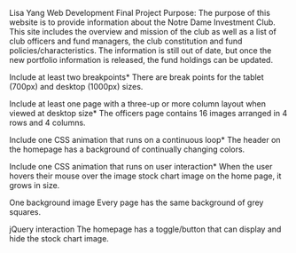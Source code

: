 Lisa Yang Web Development Final Project
Purpose: The purpose of this website is to provide information about the Notre Dame Investment Club. This site includes the overview and mission of the club as well as a list of club officers and fund managers, the club constitution and fund policies/characteristics. The information is still out of date, but once the new portfolio information is released, the fund holdings can be updated.  

Include at least two breakpoints*
There are break points for the tablet (700px) and desktop (1000px) sizes. 

Include at least one page with a three-up or more column layout when viewed at desktop size*
The officers page contains 16 images arranged in 4 rows and 4 columns. 

Include one CSS animation that runs on a continuous loop*
The header on the homepage has a background of continually changing colors. 

Include one CSS animation that runs on user interaction*
When the user hovers their mouse over the image stock chart image on the home page, it grows in size. 

One background image
Every page has the same background of grey squares. 

jQuery interaction
The homepage has a toggle/button that can display and hide the stock chart image. 


